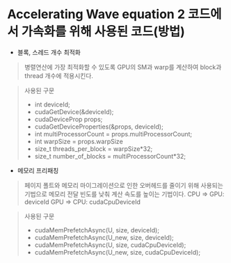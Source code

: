 # Accelerating Wave equation 2 코드에서 가속화를 위해 사용된 코드(방법)
*	블록, 스레드 개수 최적화
>	병렬연산에 가장 최적화할 수 있도록 GPU의 SM과 warp를 계산하여 block과 thread 개수에 적용시킨다.  

>	사용된 구문
>*	int deviceId;
>*	cudaGetDevice(&deviceId);
>* cudaDeviceProp props;
>* cudaGetDeviceProperties(&props, deviceId);
>*	int multiProcessorCount = props.multiProcessorCount;
>*	int warpSize = props.warpSize
>*	size_t threads_per_block = warpSize*32;
>*	size_t number_of_blocks = multiProcessorCount*32;

*	메모리 프리패칭
>	페이지 폴트와 메모리 마이그레이션으로 인한 오버헤드를 줄이기 위해 사용되는 기법으로 메모리 전달 빈도를 낮춰 계산 속도를 높이는 기법이다.
>	CPU => GPU: deviceId
>	GPU => CPU: cudaCpuDeviceId

>	사용된 구문
>*	cudaMemPrefetchAsync(U, size, deviceId);
>*	cudaMemPrefetchAsync(U_new, size, deviceId);
>*	cudaMemPrefetchAsync(U, size, cudaCpuDeviceId);
>*	cudaMemPrefetchAsync(U_new, size, cudaCpuDeviceId);
